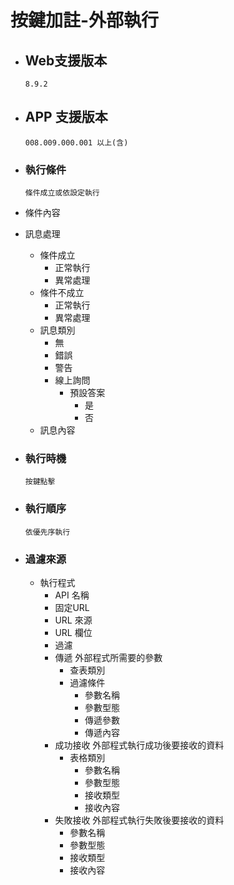 # 按鍵加註-外部執行

* ## Web支援版本
  
      8.9.2

* ## APP 支援版本

      008.009.000.001 以上(含)

* ### 執行條件

      條件成立或依設定執行

* 條件內容
* 訊息處理
  * 條件成立
    * 正常執行
    * 異常處理
  * 條件不成立
    * 正常執行
    * 異常處理
  * 訊息類別
    * 無
    * 錯誤
    * 警告
    * 線上詢問
      * 預設答案
        * 是
        * 否
  * 訊息內容

* ### 執行時機

      按鍵點擊

* ### 執行順序

      依優先序執行

* ### 過濾來源

  * 執行程式
    * API 名稱
    * 固定URL
    * URL 來源
    * URL 欄位
    * 過濾
    * 傳遞
          外部程式所需要的參數
      * 查表類別
      * 過濾條件
        * 參數名稱
        * 參數型態
        * 傳遞參數
        * 傳遞內容
    * 成功接收
          外部程式執行成功後要接收的資料
      * 表格類別
        * 參數名稱
        * 參數型態
        * 接收類型
        * 接收內容
    * 失敗接收
          外部程式執行失敗後要接收的資料
      * 參數名稱
      * 參數型態
      * 接收類型
      * 接收內容
